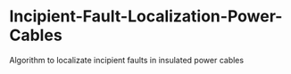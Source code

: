# Incipient-Fault-Localization-Power-Cables
Algorithm to localizate incipient faults in insulated power cables
